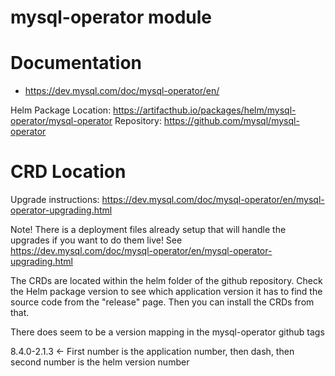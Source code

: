# mysql-operator module

# Documentation
* https://dev.mysql.com/doc/mysql-operator/en/

Helm Package Location: https://artifacthub.io/packages/helm/mysql-operator/mysql-operator
Repository: https://github.com/mysql/mysql-operator

# CRD Location
Upgrade instructions: https://dev.mysql.com/doc/mysql-operator/en/mysql-operator-upgrading.html

Note! There is a deployment files already setup that will handle the upgrades if you want to do them live! See https://dev.mysql.com/doc/mysql-operator/en/mysql-operator-upgrading.html

The CRDs are located within the helm folder of the github repository. Check the Helm package version to see which application version it has to find the source code from the "release" page. Then you can install the CRDs from that.


There does seem to be a version mapping in the mysql-operator github tags

8.4.0-2.1.3 <- First number is the application number, then dash, then second number is the helm version number